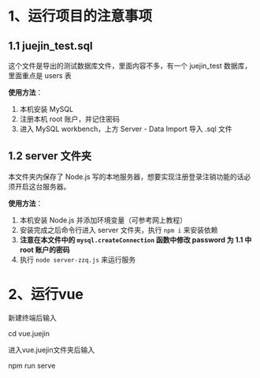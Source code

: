 # 1、运行项目的注意事项
## 1.1 juejin_test.sql
这个文件是导出的测试数据库文件，里面内容不多，有一个 juejin_test 数据库，里面重点是 users 表

**使用方法**：
  1. 本机安装 MySQL
  2. 注册本机 root 账户，并记住密码
  3. 进入 MySQL workbench，上方 Server - Data Import 导入 .sql 文件

## 1.2 server 文件夹
本文件夹内保存了 Node.js 写的本地服务器，想要实现注册登录注销功能的话必须开启这台服务器。

**使用方法**：
  1. 本机安装 Node.js 并添加环境变量（可参考网上教程）
  2. 安装完成之后命令行进入 server 文件夹，执行 `npm i` 来安装依赖
  3. **注意在本文件中的 `mysql.createConnection` 函数中修改 password 为 1.1 中 root 账户的密码**
  3. 执行 `node server-zzq.js` 来运行服务
  
# 2、运行vue 
  新建终端后输入

  cd vue.juejin

  进入vue.juejin文件夹后输入

  npm run serve